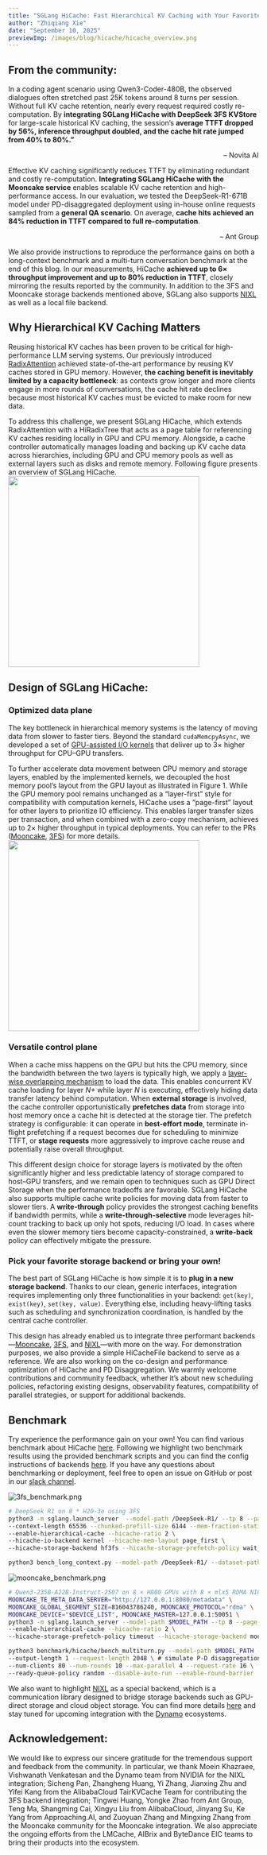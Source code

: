```yaml
---
title: "SGLang HiCache: Fast Hierarchical KV Caching with Your Favorite Storage Backends"
author: "Zhiqiang Xie"
date: "September 10, 2025"
previewImg: /images/blog/hicache/hicache_overview.png
---
```


## From the community:

In a coding agent scenario using Qwen3-Coder-480B, the observed dialogues often stretched past 25K tokens around 8 turns per session. Without full KV cache retention, nearly every request required costly re-computation. By **integrating SGLang HiCache with DeepSeek 3FS KVStore** for large-scale historical KV caching, the session’s **average TTFT dropped by 56%, inference throughput doubled, and the cache hit rate jumped from 40% to 80%.”**
<p align="right">
– Novita AI
</p>

Effective KV caching significantly reduces TTFT by eliminating redundant and costly re-computation. **Integrating SGLang HiCache with the Mooncake service** enables scalable KV cache retention and high-performance access. In our evaluation, we tested the DeepSeek-R1-671B model under PD-disaggregated deployment using in-house online requests sampled from a **general QA scenario**. On average, **cache hits achieved an 84% reduction in TTFT compared to full re-computation**.
<p align="right">
– Ant Group
</p>


We also provide instructions to reproduce the performance gains on both a long-context benchmark and a multi-turn conversation benchmark at the end of this blog. In our measurements, HiCache **achieved up to 6× throughput improvement and up to 80% reduction in TTFT**, closely mirroring the results reported by the community. In addition to the 3FS and Mooncake storage backends mentioned above, SGLang also supports [NIXL](https://github.com/ai-dynamo/nixl) as well as a local file backend.


## Why Hierarchical KV Caching Matters

Reusing historical KV caches has been proven to be critical for high-performance LLM serving systems. Our previously introduced [RadixAttention](https://arxiv.org/abs/2312.07104) achieved state-of-the-art performance by reusing KV caches stored in GPU memory. However, **the caching benefit is inevitably limited by a capacity bottleneck**: as contexts grow longer and more clients engage in more rounds of conversations, the cache hit rate declines because most historical KV caches must be evicted to make room for new data.

To address this challenge, we present SGLang HiCache, which extends RadixAttention with a HiRadixTree that acts as a page table for referencing KV caches residing locally in GPU and CPU memory. Alongside, a cache controller automatically manages loading and backing up KV cache data across hierarchies, including GPU and CPU memory pools as well as external layers such as disks and remote memory. Following figure presents an overview of SGLang HiCache.
<img src="/images/blog/hicache/hicache_overview.png" style="width: 40vw; min-width: 300px;" />


## Design of SGLang HiCache:

### Optimized data plane

The key bottleneck in hierarchical memory systems is the latency of moving data from slower to faster tiers. Beyond the standard `cudaMemcpyAsync`, we developed a set of [GPU-assisted I/O kernels](https://github.com/sgl-project/sglang/blob/main/sgl-kernel/csrc/kvcacheio/transfer.cu) that deliver up to 3× higher throughput for CPU–GPU transfers.

To further accelerate data movement between CPU memory and storage layers, enabled by the implemented kernels, we decoupled the host memory pool’s layout from the GPU layout as illustrated in Figure 1. While the GPU memory pool remains unchanged as a “layer-first” style for compatibility with computation kernels, HiCache uses a “page-first” layout for other layers to prioritize IO efficiency. This enables larger transfer sizes per transaction, and when combined with a zero-copy mechanism, achieves up to 2× higher throughput in typical deployments. You can refer to the PRs ([Mooncake](https://github.com/sgl-project/sglang/pull/8651), [3FS](https://github.com/sgl-project/sglang/pull/9109)) for more details.
<img src="/images/blog/hicache/hicache_layout.png" style="width: 40vw; min-width: 300px;" />


### Versatile control plane

When a cache miss happens on the GPU but hits the CPU memory, since the bandwidth between the two layers is typically high, we apply a [layer-wise overlapping mechanism](https://arxiv.org/abs/2403.19708) to load the data. This enables concurrent KV cache loading for layer *N+* while layer *N* is executing, effectively hiding data transfer latency behind computation.
When **external storage** is involved, the cache controller opportunistically **prefetches data** from storage into host memory once a cache hit is detected at the storage tier. The prefetch strategy is configurable: it can operate in **best-effort mode**, terminate in-flight prefetching if a request becomes due for scheduling to minimize TTFT, or **stage requests** more aggressively to improve cache reuse and potentially raise overall throughput.

This different design choice for storage layers is motivated by the often significantly higher and less predictable latency of storage compared to host–GPU transfers, and we remain open to techniques such as GPU Direct Storage when the performance tradeoffs are favorable.
SGLang HiCache also supports multiple cache write policies for moving data from faster to slower tiers. A **write-through** policy provides the strongest caching benefits if bandwidth permits, while a **write-through-selective** mode leverages hit-count tracking to back up only hot spots, reducing I/O load. In cases where even the slower memory tiers become capacity-constrained, a **write-back** policy can effectively mitigate the pressure.

### Pick your favorite storage backend or bring your own!

The best part of SGLang HiCache is how simple it is to **plug in a new storage backend**. Thanks to our clean, generic interfaces, integration requires implementing only three functionalities in your backend: `get(key)`, `exist(key)`, `set(key, value)`. Everything else, including heavy-lifting tasks such as scheduling and synchronization coordination, is handled by the central cache controller.

This design has already enabled us to integrate three performant backends—[Mooncake](https://github.com/kvcache-ai/Mooncake), [3FS](https://github.com/deepseek-ai/3FS), and [NIXL](https://github.com/ai-dynamo/nixl)—with more on the way. For demonstration purposes, we also provide a simple HiCacheFile backend to serve as a reference. We are also working on the co-design and performance optimization of HiCache and PD Disaggregation. We warmly welcome contributions and community feedback, whether it’s about new scheduling policies, refactoring existing designs, observability features, compatibility of parallel strategies, or support for additional backends.

## **Benchmark**

Try experience the performance gain on your own! You can find various benchmark about HiCache [here](https://github.com/sgl-project/sglang/tree/main/benchmark/hicache). Following we highlight two benchmark results using the provided benchmark scripts and you can find the config instructions of backends [here](https://github.com/sgl-project/sglang/tree/main/python/sglang/srt/mem_cache/storage). If you have any questions about benchmarking or deployment, feel free to open an issue on GitHub or post in our [slack channel](https://sgl-fru7574.slack.com/archives/C095B2L7UEB).

![3fs_benchmark.png](/images/blog/hicache/3fs_benchmark.png)

```bash
# DeepSeek R1 on 8 * H20-3e using 3FS
python3 -m sglang.launch_server  --model-path /DeepSeek-R1/ --tp 8 --page-size 64 \
--context-length 65536 --chunked-prefill-size 6144 --mem-fraction-static 0.85 \
--enable-hierarchical-cache --hicache-ratio 2 \
--hicache-io-backend kernel --hicache-mem-layout page_first \
--hicache-storage-backend hf3fs --hicache-storage-prefetch-policy wait_complete 

python3 bench_long_context.py --model-path /DeepSeek-R1/ --dataset-path loogle_wiki_qa.json 
```
![mooncake_benchmark.png](/images/blog/hicache/mooncake_benchmark.png)

```bash
# Qwen3-235B-A22B-Instruct-2507 on 8 × H800 GPUs with 8 × mlx5 RDMA NICs using Mooncake
MOONCAKE_TE_META_DATA_SERVER="http://127.0.0.1:8080/metadata" \
MOONCAKE_GLOBAL_SEGMENT_SIZE=816043786240, MOONCAKE_PROTOCOL="rdma" \
MOONCAKE_DEVICE="$DEVICE_LIST", MOONCAKE_MASTER=127.0.0.1:50051 \
python3 -m sglang.launch_server --model-path $MODEL_PATH --tp 8 --page-size 64 \
--enable-hierarchical-cache --hicache-ratio 2 \
--hicache-storage-prefetch-policy timeout --hicache-storage-backend mooncake

python3 benchmark/hicache/bench_multiturn.py --model-path $MODEL_PATH --disable-random-sample \
--output-length 1 --request-length 2048 \ # simulate P-D disaggregation
--num-clients 80 --num-rounds 10 --max-parallel 4 --request-rate 16 \
--ready-queue-policy random --disable-auto-run --enable-round-barrier
```
We also want to highlight [NIXL](https://github.com/ai-dynamo/nixl) as a special backend, which is a communication library designed to bridge storage backends such as GPU-direct storage and cloud object storage. You can find more details [here](https://github.com/sgl-project/sglang/tree/main/python/sglang/srt/mem_cache/storage/nixl) and stay tuned for upcoming integration with the [Dynamo](https://github.com/ai-dynamo/dynamo) ecosystems.

## Acknowledgement:

We would like to express our sincere gratitude for the tremendous support and feedback from the community. In particular, we thank Moein Khazraee, Vishwanath Venkatesan and the Dynamo team from NVIDIA for the NIXL integration;
Sicheng Pan, Zhangheng Huang, Yi Zhang, Jianxing Zhu and Yifei Kang from the AlibabaCloud TairKVCache Team for contributing the 3FS backend integration; 
Tingwei Huang, Yongke Zhao from Ant Group, Teng Ma, Shangming Cai, Xingyu Liu from AlibabaCloud,
Jinyang Su, Ke Yang from Approaching.AI, and Zuoyuan Zhang and Mingxing Zhang from the Mooncake community for the Mooncake integration.
We also appreciate the ongoing efforts from the LMCache, AIBrix and ByteDance EIC teams to bring their products into the ecosystem.